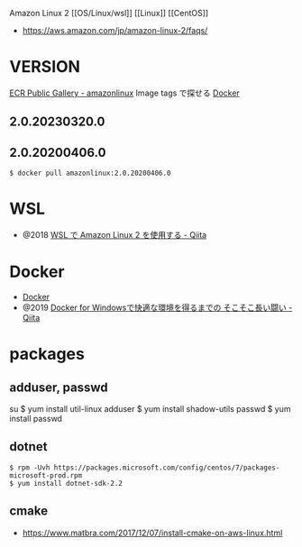 Amazon Linux 2
[[OS/Linux/wsl]] [[Linux]] [[CentOS]]

- https://aws.amazon.com/jp/amazon-linux-2/faqs/

# VERSION
[ECR Public Gallery - amazonlinux](https://gallery.ecr.aws/amazonlinux/amazonlinux)
Image tags で探せる
[Docker](https://hub.docker.com/_/amazonlinux/)

## 2.0.20230320.0
## 2.0.20200406.0
```
$ docker pull amazonlinux:2.0.20200406.0
```

# WSL
- @2018 [WSL で Amazon Linux 2 を使用する - Qiita](https://qiita.com/noumia/items/9fecd2a7c3ea4acb696e)

# Docker
- [Docker](https://hub.docker.com/_/amazonlinux/)
- @2019 [Docker for Windowsで快適な環境を得るまでの そこそこ長い闘い - Qiita](https://qiita.com/YukiMiyatake/items/73c7d6c4f2c9739ebe60)
# packages
## adduser, passwd
su
	$ yum install util-linux
adduser
	$ yum install shadow-utils
passwd
	$ yum install passwd

## dotnet
```
$ rpm -Uvh https://packages.microsoft.com/config/centos/7/packages-microsoft-prod.rpm
$ yum install dotnet-sdk-2.2
```

## cmake
- https://www.matbra.com/2017/12/07/install-cmake-on-aws-linux.html

